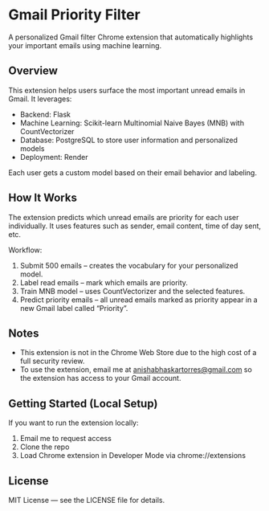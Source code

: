 # Gmail Priority Filter

A personalized Gmail filter Chrome extension that automatically highlights your important emails using machine learning.

## Overview

This extension helps users surface the most important unread emails in Gmail. It leverages:
- Backend: Flask
- Machine Learning: Scikit-learn Multinomial Naive Bayes (MNB) with CountVectorizer
- Database: PostgreSQL to store user information and personalized models
- Deployment: Render

Each user gets a custom model based on their email behavior and labeling.

## How It Works

The extension predicts which unread emails are priority for each user individually. It uses features such as sender, email content, time of day sent, etc.

Workflow:
1. Submit 500 emails – creates the vocabulary for your personalized model.
2. Label read emails – mark which emails are priority.
3. Train MNB model – uses CountVectorizer and the selected features.
4. Predict priority emails – all unread emails marked as priority appear in a new Gmail label called “Priority”.

## Notes
-	This extension is not in the Chrome Web Store due to the high cost of a full security review.
- To use the extension, email me at [anishabhaskartorres@gmail.com](mailto:anishabhaskartorres@gmail.com) so the extension has access to your Gmail account.

## Getting Started (Local Setup)

If you want to run the extension locally:
1. Email me to request access
2. Clone the repo
3. Load Chrome extension in Developer Mode via chrome://extensions

## License

MIT License — see the LICENSE file for details.
